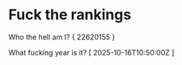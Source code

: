 # Fuck the rankings

Who the hell am I?
{ 22620155 }

What fucking year is it?
[ 2025-10-16T10:50:00Z ]
